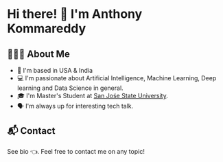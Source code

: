 # Hi there! 👋 I'm Anthony Kommareddy

## 👨🏻‍💻 About Me

* 📍 I'm based in USA & India
* 💻 I'm passionate about Artificial Intelligence, Machine Learning, Deep learning and Data Science in general.
* 🎓 I'm Master's Student at [San Jośe State University]([https://www.sjsu.edu/]).
*  🗣 I'm always up for interesting tech talk.

## 📬 Contact

See bio 👈. Feel free to contact me on any topic!


<!--
Here are some ideas to get you started:

- 🔭 I’m currently working on ...
- 🌱 I’m currently learning ...
- 👯 I’m looking to collaborate on ...
- 🤔 I’m looking for help with ...
- 💬 Ask me about ...
- 📫 How to reach me: ...
- 😄 Pronouns: ...
- ⚡ Fun fact: ...
-->
